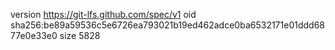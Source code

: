version https://git-lfs.github.com/spec/v1
oid sha256:be89a59536c5e6726ea793021b19ed462adce0ba6532171e01ddd6877e0e33e0
size 5828

